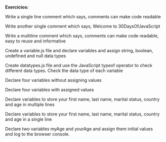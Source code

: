 **Exercicios:**

Write a single line comment which says, comments can make code readable

Write another single comment which says, Welcome to 30DaysOfJavaScript

Write a multiline comment which says, comments can make code readable, easy to reuse and informative

Create a variable.js file and declare variables and assign string, boolean, undefined and null data types

Create datatypes.js file and use the JavaScript typeof operator to check different data types. Check the data type of each variable

Declare four variables without assigning values

Declare four variables with assigned values

Declare variables to store your first name, last name, marital status, country and age in multiple lines

Declare variables to store your first name, last name, marital status, country and age in a single line

Declare two variables myAge and yourAge and assign them initial values and log to the browser console.